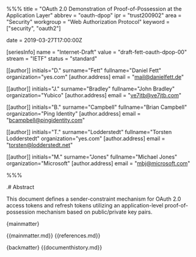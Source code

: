 %%%
title = "OAuth 2.0 Demonstration of Proof-of-Possession at the Application Layer"
abbrev = "oauth-dpop"
ipr = "trust200902"
area = "Security"
workgroup = "Web Authorization Protocol"
keyword = ["security", "oauth2"]

date = 2019-03-27T17:00:00Z

[seriesInfo]
name = "Internet-Draft"
value = "draft-fett-oauth-dpop-00"
stream = "IETF"
status = "standard"
    
[[author]]
initials="D."
surname="Fett"
fullname="Daniel Fett"
organization="yes.com"
    [author.address]
    email = "mail@danielfett.de"

[[author]]
initials="J."
surname="Bradley"
fullname="John Bradley"
organization="Yubico"
    [author.address]
    email = "ve7jtb@ve7jtb.com"

[[author]]
initials="B."
surname="Campbell"
fullname="Brian Campbell"
organization="Ping Identity"
    [author.address]
    email = "bcampbell@pingidentity.com"

[[author]]
initials="T."
surname="Lodderstedt"
fullname="Torsten Lodderstedt"
organization="yes.com"
    [author.address]
    email = "torsten@lodderstedt.net"

[[author]]
initials="M."
surname="Jones"
fullname="Michael Jones"
organization="Microsoft"
    [author.address]
    email = "mbj@microsoft.com"

%%%

.# Abstract 

This document defines a sender-constraint mechanism for
OAuth 2.0 access tokens and refresh tokens
utilizing an application-level proof-of-possession mechanism
based on public/private key pairs.

{mainmatter}

{{mainmatter.md}}
{{references.md}}

{backmatter}
{{documenthistory.md}}

